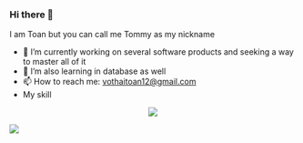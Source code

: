 ### Hi there 👋 
I am Toan but you can call me Tommy as my nickname
- 🔭 I’m currently working on several software products and seeking a way to master all of it
- 🌱 I’m also learning in database as well
- 📫 How to reach me: vothaitoan12@gmail.com
- My skill 
<p align="center">
  <a href="https://skillicons.dev">
    <img src="https://skillicons.dev/icons?i=react,js,cpp,mysql,html,css,sass,py,r,redux" />
  </a>
</p>
<a href="https://visitcount.itsvg.in">
  <img src="https://visitcount.itsvg.in/api?id=Tommy&label=Profile%20Views&color=4&icon=0&pretty=false" />
</a>
<!--
**tona3922/tona3922** is a ✨ _special_ ✨ repository because its `README.md` (this file) appears on your GitHub profile.

Here are some ideas to get you started:

-->
